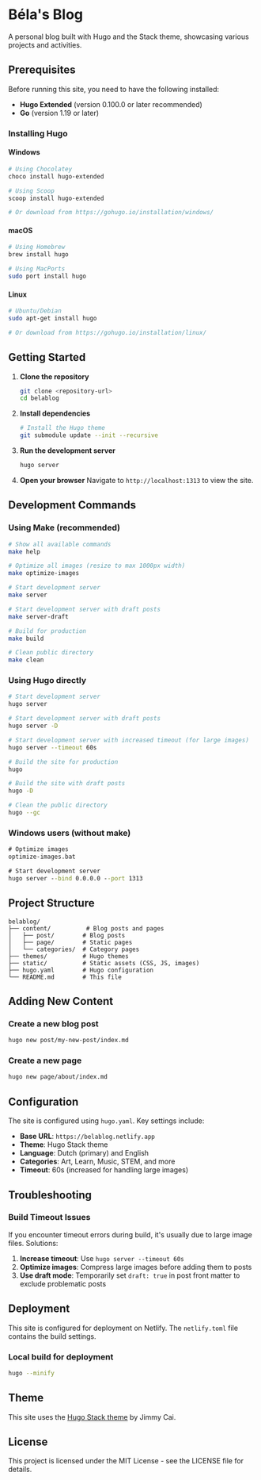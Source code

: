 # Béla's Blog

A personal blog built with Hugo and the Stack theme, showcasing various projects and activities.

## Prerequisites

Before running this site, you need to have the following installed:

- **Hugo Extended** (version 0.100.0 or later recommended)
- **Go** (version 1.19 or later)

### Installing Hugo

#### Windows
```powershell
# Using Chocolatey
choco install hugo-extended

# Using Scoop
scoop install hugo-extended

# Or download from https://gohugo.io/installation/windows/
```

#### macOS
```bash
# Using Homebrew
brew install hugo

# Using MacPorts
sudo port install hugo
```

#### Linux
```bash
# Ubuntu/Debian
sudo apt-get install hugo

# Or download from https://gohugo.io/installation/linux/
```

## Getting Started

1. **Clone the repository**
   ```bash
   git clone <repository-url>
   cd belablog
   ```

2. **Install dependencies**
   ```bash
   # Install the Hugo theme
   git submodule update --init --recursive
   ```

3. **Run the development server**
   ```bash
   hugo server
   ```

4. **Open your browser**
   Navigate to `http://localhost:1313` to view the site.

## Development Commands

### Using Make (recommended)
```bash
# Show all available commands
make help

# Optimize all images (resize to max 1000px width)
make optimize-images

# Start development server
make server

# Start development server with draft posts
make server-draft

# Build for production
make build

# Clean public directory
make clean
```

### Using Hugo directly
```bash
# Start development server
hugo server

# Start development server with draft posts
hugo server -D

# Start development server with increased timeout (for large images)
hugo server --timeout 60s

# Build the site for production
hugo

# Build the site with draft posts
hugo -D

# Clean the public directory
hugo --gc
```

### Windows users (without make)
```cmd
# Optimize images
optimize-images.bat

# Start development server
hugo server --bind 0.0.0.0 --port 1313
```

## Project Structure

```
belablog/
├── content/          # Blog posts and pages
│   ├── post/        # Blog posts
│   ├── page/        # Static pages
│   └── categories/  # Category pages
├── themes/          # Hugo themes
├── static/          # Static assets (CSS, JS, images)
├── hugo.yaml        # Hugo configuration
└── README.md        # This file
```

## Adding New Content

### Create a new blog post
```bash
hugo new post/my-new-post/index.md
```

### Create a new page
```bash
hugo new page/about/index.md
```

## Configuration

The site is configured using `hugo.yaml`. Key settings include:

- **Base URL**: `https://belablog.netlify.app`
- **Theme**: Hugo Stack theme
- **Language**: Dutch (primary) and English
- **Categories**: Art, Learn, Music, STEM, and more
- **Timeout**: 60s (increased for handling large images)

## Troubleshooting

### Build Timeout Issues
If you encounter timeout errors during build, it's usually due to large image files. Solutions:

1. **Increase timeout**: Use `hugo server --timeout 60s`
2. **Optimize images**: Compress large images before adding them to posts
3. **Use draft mode**: Temporarily set `draft: true` in post front matter to exclude problematic posts

## Deployment

This site is configured for deployment on Netlify. The `netlify.toml` file contains the build settings.

### Local build for deployment
```bash
hugo --minify
```

## Theme

This site uses the [Hugo Stack theme](https://github.com/CaiJimmy/hugo-theme-stack) by Jimmy Cai.

## License

This project is licensed under the MIT License - see the LICENSE file for details.